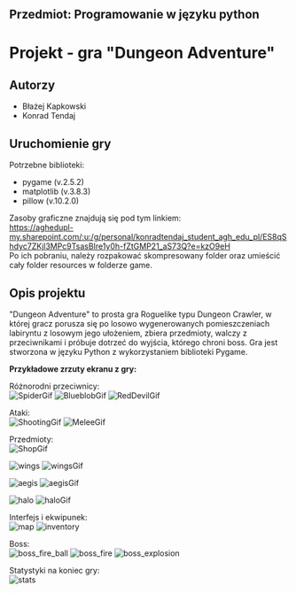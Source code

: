## Przedmiot: Programowanie w języku python

# Projekt - gra "Dungeon Adventure"

## Autorzy
- Błażej Kapkowski
- Konrad Tendaj

## Uruchomienie gry

Potrzebne biblioteki:  
- pygame (v.2.5.2) 
- matplotlib (v.3.8.3) 
- pillow (v.10.2.0)

Zasoby graficzne znajdują się pod tym linkiem:  
https://aghedupl-my.sharepoint.com/:u:/g/personal/konradtendaj_student_agh_edu_pl/ES8qShdyc7ZKjl3MPc9TsasBIre1y0h-fZtGMP21_aS73Q?e=kzO9eH  
Po ich pobraniu, należy rozpakować skompresowany folder oraz umieścić cały folder resources w folderze game.

## Opis projektu
"Dungeon Adventure" to prosta gra Roguelike typu Dungeon Crawler,
 w której gracz porusza się po losowo wygenerowanych pomieszczeniach labiryntu z losowym jego ułożeniem,
zbiera przedmioty, walczy z przeciwnikami i próbuje dotrzeć do wyjścia, którego chroni boss.
Gra jest stworzona w języku Python z wykorzystaniem biblioteki Pygame.

**Przykładowe zrzuty ekranu z gry:**

Różnorodni przeciwnicy:  
![SpiderGif](readme_imgs/Spider.gif)
![BlueblobGif](readme_imgs/Blueblob.gif)
![RedDevilGif](readme_imgs/RedDevil.gif)

Ataki:  
![ShootingGif](readme_imgs/shooting.webp)
![MeleeGif](readme_imgs/melee.webp)

Przedmioty:  
![ShopGif](readme_imgs/shop.webp)  

![wings](readme_imgs/wings.png)
![wingsGif](readme_imgs/wings.webp)  

![aegis](readme_imgs/aegis.png)
![aegisGif](readme_imgs/aegis.webp)  

![halo](readme_imgs/halo.png)
![haloGif](readme_imgs/halo.webp)

Interfejs i ekwipunek:  
![map](readme_imgs/map.png)
![inventory](readme_imgs/inventory.webp)

Boss:  
![boss_fire_ball](readme_imgs/boss_fire_ball.webp)
![boss_fire](readme_imgs/boss_fire.webp)
![boss_explosion](readme_imgs/boss_explosion.webp)

Statystyki na koniec gry:  
![stats](readme_imgs/stats.png)

